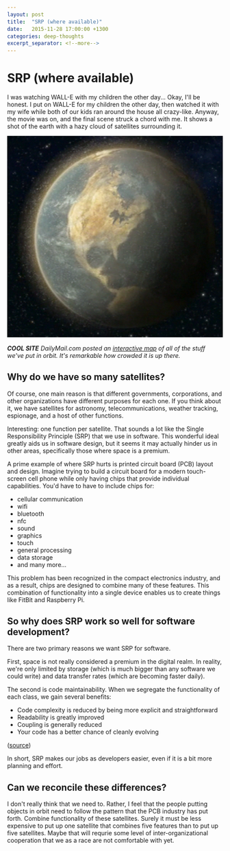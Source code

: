 ```yaml
---
layout: post
title:  "SRP (where available)"
date:   2015-11-28 17:00:00 +1300
categories: deep-thoughts
excerpt_separator: <!--more-->
---
```

# SRP (where available)

I was watching WALL-E with my children the other day... Okay, I'll be honest. I put on WALL-E for my children the other day, then watched it with my wife while both of our kids ran around the house all crazy-like. Anyway, the movie was on, and the final scene struck a chord with me. It shows a shot of the earth with a hazy cloud of satellites surrounding it.

<!--more-->

![WALL-E Earth](images/wall-e-earth.png)

***COOL SITE** DailyMail.com posted an [interactive map](http://www.dailymail.co.uk/sciencetech/article-3152148/) of all of the stuff we've put in orbit. It's remarkable how crowded it is up there.*

## Why do we have so many satellites?

Of course, one main reason is that different governments, corporations, and other organizations have different purposes for each one. If you think about it, we have satellites for astronomy, telecommunications, weather tracking, espionage, and a host of other functions.

Interesting: one function per satellite. That sounds a lot like the Single Responsibility Principle (SRP) that we use in software. This wonderful ideal greatly aids us in software design, but it seems it may actually hinder us in other areas, specifically those where space is a premium.

A prime example of where SRP hurts is printed circuit board (PCB) layout and design. Imagine trying to build a circuit board for a modern touch-screen cell phone while only having chips that provide individual capabilities. You'd have to have to include chips for:

- cellular communication
- wifi
- bluetooth
- nfc
- sound
- graphics
- touch
- general processing
- data storage
- and many more...

This problem has been recognized in the compact electronics industry, and as a result, chips are designed to combine many of these features. This combination of functionality into a single device enables us to create things like FitBit and Raspberry Pi.

## So why does SRP work so well for software development?

There are two primary reasons we want SRP for software.

First, space is not really considered a premium in the digital realm. In reality, we're only limited by storage (which is much bigger than any software we could write) and data transfer rates (which are becoming faster daily).

The second is code maintainability. When we segregate the functionality of each class, we gain several benefits:

- Code complexity is reduced by being more explicit and straightforward
- Readability is greatly improved
- Coupling is generally reduced
- Your code has a better chance of cleanly evolving

([source](http://codebetter.com/karlseguin/2008/12/05/get-solid-single-responsibility-principle/))

In short, SRP makes our jobs as developers easier, even if it is a bit more planning and effort.

## Can we reconcile these differences?

I don't really think that we need to. Rather, I feel that the people putting objects in orbit need to follow the pattern that the PCB industry has put forth. Combine functionality of these satellites. Surely it must be less expensive to put up one satellite that combines five features than to put up five satellites. Maybe that will requrie some level of inter-organizational cooperation that we as a race are not comfortable with yet.